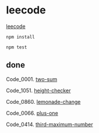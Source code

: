 # leecode

[leecode](https://leetcode.com)


```shell
npm install
```



```shell
npm test
```

## done

Code_0001. [two-sum](https://leetcode.com/problems/two-sum/)

Code_1051. [height-checker](https://leetcode.com/problems/height-checker/)

Code_0860. [lemonade-change](https://leetcode.com/problems/lemonade-change/)

Code_0066. [plus-one](https://leetcode.com/problems/plus-one/)

Code_0414. [third-maximum-number](https://leetcode.com/problems/third-maximum-number/)

